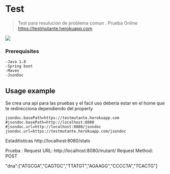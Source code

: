 # Test
> Test para resulucion de problema comun .
Prueba Online
https://testmutante.herokuapp.com

![](https://images-na.ssl-images-amazon.com/images/S/cmx-images-prod/StoryArc/1504/1504._SX400_QL80_TTD_.jpg)

### Prerequisites

```
-Java 1.8 
-Spring boot
-Maven
-JsonDoc
```

## Usage example

Se crea una api para las pruebas y el facil uso deberia estar en el home que te redirecciona dependiendo del property 
```
jsondoc.basePath=https://testmutante.herokuapp.com
#jsondoc.basePath=http://localhost:8080
#jsondoc.url=http://localhost:8080/jsondoc
jsondoc.url=https://testmutante.herokuapp.com/jsondoc
```

Estaditisticas
http://localhost:8080/stats

Prueba :
Request URL: http://localhost:8080/mutant/
Request Method: POST

"dna":["ATGCGA","CAGTGC","TTATGT","AGAAGG","CCCCTA","TCACTG"]





